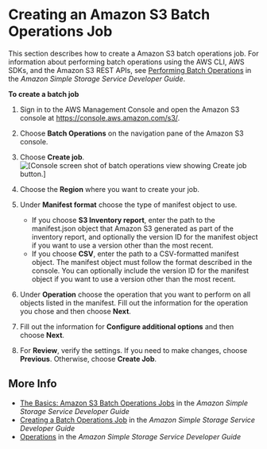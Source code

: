 # Creating an Amazon S3 Batch Operations Job<a name="batch-ops-create-job"></a>

This section describes how to create a Amazon S3 batch operations job\. For information about performing batch operations using the AWS CLI, AWS SDKs, and the Amazon S3 REST APIs, see [Performing Batch Operations](https://docs.aws.amazon.com/AmazonS3/latest/dev/batch-ops.html) in the *Amazon Simple Storage Service Developer Guide*\.

**To create a batch job**

1. Sign in to the AWS Management Console and open the Amazon S3 console at [https://console\.aws\.amazon\.com/s3/](https://console.aws.amazon.com/s3/)\.

1. Choose **Batch Operations** on the navigation pane of the Amazon S3 console\.

1. Choose **Create job**\.  
![\[Console screen shot of batch operations view showing Create job button.\]](http://docs.aws.amazon.com/AmazonS3/latest/user-guide/images/batch-ops-front-page.png)

1. Choose the **Region** where you want to create your job\.

1. Under **Manifest format** choose the type of manifest object to use\.
   + If you choose **S3 Inventory report**, enter the path to the manifest\.json object that Amazon S3 generated as part of the inventory report, and optionally the version ID for the manifest object if you want to use a version other than the most recent\.
   + If you choose **CSV**, enter the path to a CSV\-formatted manifest object\. The manifest object must follow the format described in the console\. You can optionally include the version ID for the manifest object if you want to use a version other than the most recent\.

1. Under **Operation** choose the operation that you want to perform on all objects listed in the manifest\. Fill out the information for the operation you chose and then choose **Next**\.

1. Fill out the information for **Configure additional options** and then choose **Next**\.

1. For **Review**, verify the settings\. If you need to make changes, choose **Previous**\. Otherwise, choose **Create Job**\.

## More Info<a name="batch-ops-create-job-moreinfo"></a>
+ [The Basics: Amazon S3 Batch Operations Jobs](https://docs.aws.amazon.com/AmazonS3/latest/dev/batch-ops-basics.html) in the *Amazon Simple Storage Service Developer Guide*
+ [Creating a Batch Operations Job](https://docs.aws.amazon.com/AmazonS3/latest/dev/batch-ops-create-job.html) in the *Amazon Simple Storage Service Developer Guide*
+ [Operations](https://docs.aws.amazon.com/AmazonS3/latest/dev/batch-ops-operations.html) in the *Amazon Simple Storage Service Developer Guide*